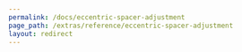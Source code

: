 ```yaml
---
permalink: /docs/eccentric-spacer-adjustment
page_path: /extras/reference/eccentric-spacer-adjustment
layout: redirect
---
```

